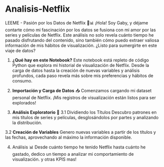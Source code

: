 # Analisis-Netflix
LEEME - Pasión por los Datos de Netflix 🍿📊
¡Hola! Soy Gaby, y déjame contarte cómo mi fascinación por los datos se fusiona con mi amor por las series y películas de Netflix. Este análisis no solo revela cuánto tiempo he pasado disfrutando del contenido, sino también cómo puedo extraer valiosa información de mis hábitos de visualización. ¿Listo para sumergirte en este viaje de datos?

1. **¿Qué hay en este Notebook?**
Este notebook está repleto de código Python que explora mi historial de visualización de Netflix. Desde la carga de datos hasta la creación de nuevas variables y análisis profundos, cada paso revela más sobre mis preferencias y hábitos de consumo.

2. **Importación y Carga de Datos** 📥
Comenzamos cargando mi dataset personal de Netflix. ¡Mis registros de visualización están listos para ser explorados!

3. **Análisis Exploratorio** 🧐
3.1 Dividiendo los Títulos
Descubro patrones en mis títulos de series y películas, desglosándolos por partes y analizando la distribución.

3.2 **Creación de Variables**
Genero nuevas variables a partir de los títulos y las fechas, aprovechando al máximo la información disponible.

4. Análisis 📊
Desde cuánto tiempo he tenido Netflix hasta cuánto he gastado, dedico un tiempo a analizar mi comportamiento de visualización.
y otras KPIS mas! 
